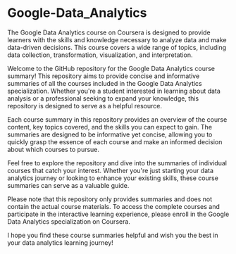 # Google-Data_Analytics
The Google Data Analytics course on Coursera is designed to provide learners with the skills and knowledge necessary to analyze data and make data-driven decisions. This course covers a wide range of topics, including data collection, transformation, visualization, and interpretation.


Welcome to the GitHub repository for the Google Data Analytics course summary! This repository aims to provide concise and informative summaries of all the courses included in the Google Data Analytics specialization. Whether you're a student interested in learning about data analysis or a professional seeking to expand your knowledge, this repository is designed to serve as a helpful resource.

Each course summary in this repository provides an overview of the course content, key topics covered, and the skills you can expect to gain. The summaries are designed to be informative yet concise, allowing you to quickly grasp the essence of each course and make an informed decision about which courses to pursue.

Feel free to explore the repository and dive into the summaries of individual courses that catch your interest. Whether you're just starting your data analytics journey or looking to enhance your existing skills, these course summaries can serve as a valuable guide.

Please note that this repository only provides summaries and does not contain the actual course materials. To access the complete courses and participate in the interactive learning experience, please enroll in the Google Data Analytics specialization on Coursera.

I hope you find these course summaries helpful and wish you the best in your data analytics learning journey!
